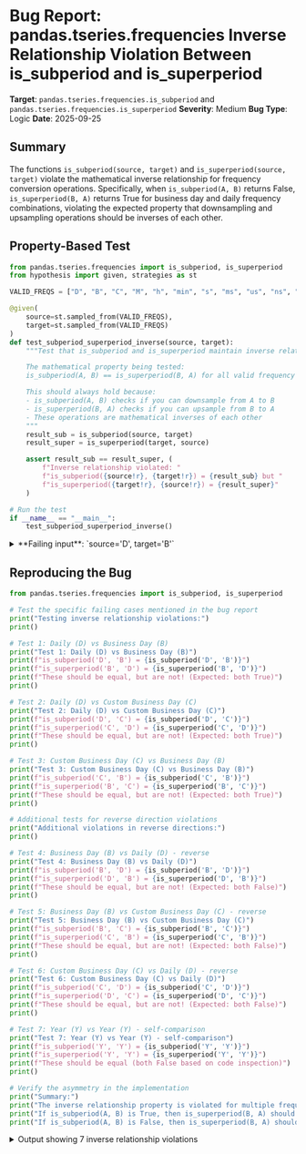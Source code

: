 # Bug Report: pandas.tseries.frequencies Inverse Relationship Violation Between is_subperiod and is_superperiod

**Target**: `pandas.tseries.frequencies.is_subperiod` and `pandas.tseries.frequencies.is_superperiod`
**Severity**: Medium
**Bug Type**: Logic
**Date**: 2025-09-25

## Summary

The functions `is_subperiod(source, target)` and `is_superperiod(source, target)` violate the mathematical inverse relationship for frequency conversion operations. Specifically, when `is_subperiod(A, B)` returns False, `is_superperiod(B, A)` returns True for business day and daily frequency combinations, violating the expected property that downsampling and upsampling operations should be inverses of each other.

## Property-Based Test

```python
from pandas.tseries.frequencies import is_subperiod, is_superperiod
from hypothesis import given, strategies as st

VALID_FREQS = ["D", "B", "C", "M", "h", "min", "s", "ms", "us", "ns", "W", "Y", "Q"]

@given(
    source=st.sampled_from(VALID_FREQS),
    target=st.sampled_from(VALID_FREQS)
)
def test_subperiod_superperiod_inverse(source, target):
    """Test that is_subperiod and is_superperiod maintain inverse relationship.

    The mathematical property being tested:
    is_subperiod(A, B) == is_superperiod(B, A) for all valid frequency pairs

    This should always hold because:
    - is_subperiod(A, B) checks if you can downsample from A to B
    - is_superperiod(B, A) checks if you can upsample from B to A
    - These operations are mathematical inverses of each other
    """
    result_sub = is_subperiod(source, target)
    result_super = is_superperiod(target, source)

    assert result_sub == result_super, (
        f"Inverse relationship violated: "
        f"is_subperiod({source!r}, {target!r}) = {result_sub} but "
        f"is_superperiod({target!r}, {source!r}) = {result_super}"
    )

# Run the test
if __name__ == "__main__":
    test_subperiod_superperiod_inverse()
```

<details>

<summary>
**Failing input**: `source='D', target='B'`
</summary>
```
Traceback (most recent call last):
  File "/home/npc/pbt/agentic-pbt/worker_/12/hypo.py", line 32, in <module>
    test_subperiod_superperiod_inverse()
    ~~~~~~~~~~~~~~~~~~~~~~~~~~~~~~~~~~^^
  File "/home/npc/pbt/agentic-pbt/worker_/12/hypo.py", line 7, in test_subperiod_superperiod_inverse
    source=st.sampled_from(VALID_FREQS),
               ^^^
  File "/home/npc/miniconda/lib/python3.13/site-packages/hypothesis/core.py", line 2124, in wrapped_test
    raise the_error_hypothesis_found
  File "/home/npc/pbt/agentic-pbt/worker_/12/hypo.py", line 24, in test_subperiod_superperiod_inverse
    assert result_sub == result_super, (
           ^^^^^^^^^^^^^^^^^^^^^^^^^^
AssertionError: Inverse relationship violated: is_subperiod('D', 'B') = False but is_superperiod('B', 'D') = True
Falsifying example: test_subperiod_superperiod_inverse(
    source='D',
    target='B',
)
Explanation:
    These lines were always and only run by failing examples:
        /home/npc/pbt/agentic-pbt/worker_/12/hypo.py:25
```
</details>

## Reproducing the Bug

```python
from pandas.tseries.frequencies import is_subperiod, is_superperiod

# Test the specific failing cases mentioned in the bug report
print("Testing inverse relationship violations:")
print()

# Test 1: Daily (D) vs Business Day (B)
print("Test 1: Daily (D) vs Business Day (B)")
print(f"is_subperiod('D', 'B') = {is_subperiod('D', 'B')}")
print(f"is_superperiod('B', 'D') = {is_superperiod('B', 'D')}")
print(f"These should be equal, but are not! (Expected: both True)")
print()

# Test 2: Daily (D) vs Custom Business Day (C)
print("Test 2: Daily (D) vs Custom Business Day (C)")
print(f"is_subperiod('D', 'C') = {is_subperiod('D', 'C')}")
print(f"is_superperiod('C', 'D') = {is_superperiod('C', 'D')}")
print(f"These should be equal, but are not! (Expected: both True)")
print()

# Test 3: Custom Business Day (C) vs Business Day (B)
print("Test 3: Custom Business Day (C) vs Business Day (B)")
print(f"is_subperiod('C', 'B') = {is_subperiod('C', 'B')}")
print(f"is_superperiod('B', 'C') = {is_superperiod('B', 'C')}")
print(f"These should be equal, but are not! (Expected: both True)")
print()

# Additional tests for reverse direction violations
print("Additional violations in reverse directions:")
print()

# Test 4: Business Day (B) vs Daily (D) - reverse
print("Test 4: Business Day (B) vs Daily (D)")
print(f"is_subperiod('B', 'D') = {is_subperiod('B', 'D')}")
print(f"is_superperiod('D', 'B') = {is_superperiod('D', 'B')}")
print(f"These should be equal, but are not! (Expected: both False)")
print()

# Test 5: Business Day (B) vs Custom Business Day (C) - reverse
print("Test 5: Business Day (B) vs Custom Business Day (C)")
print(f"is_subperiod('B', 'C') = {is_subperiod('B', 'C')}")
print(f"is_superperiod('C', 'B') = {is_superperiod('C', 'B')}")
print(f"These should be equal, but are not! (Expected: both False)")
print()

# Test 6: Custom Business Day (C) vs Daily (D) - reverse
print("Test 6: Custom Business Day (C) vs Daily (D)")
print(f"is_subperiod('C', 'D') = {is_subperiod('C', 'D')}")
print(f"is_superperiod('D', 'C') = {is_superperiod('D', 'C')}")
print(f"These should be equal, but are not! (Expected: both False)")
print()

# Test 7: Year (Y) vs Year (Y) - self-comparison
print("Test 7: Year (Y) vs Year (Y) - self-comparison")
print(f"is_subperiod('Y', 'Y') = {is_subperiod('Y', 'Y')}")
print(f"is_superperiod('Y', 'Y') = {is_superperiod('Y', 'Y')}")
print(f"These should be equal (both False based on code inspection)")
print()

# Verify the asymmetry in the implementation
print("Summary:")
print("The inverse relationship property is violated for multiple frequency pairs.")
print("If is_subperiod(A, B) is True, then is_superperiod(B, A) should also be True.")
print("If is_subperiod(A, B) is False, then is_superperiod(B, A) should also be False.")
```

<details>

<summary>
Output showing 7 inverse relationship violations
</summary>
```
Testing inverse relationship violations:

Test 1: Daily (D) vs Business Day (B)
is_subperiod('D', 'B') = False
is_superperiod('B', 'D') = True
These should be equal, but are not! (Expected: both True)

Test 2: Daily (D) vs Custom Business Day (C)
is_subperiod('D', 'C') = False
is_superperiod('C', 'D') = True
These should be equal, but are not! (Expected: both True)

Test 3: Custom Business Day (C) vs Business Day (B)
is_subperiod('C', 'B') = False
is_superperiod('B', 'C') = True
These should be equal, but are not! (Expected: both True)

Additional violations in reverse directions:

Test 4: Business Day (B) vs Daily (D)
is_subperiod('B', 'D') = False
is_superperiod('D', 'B') = True
These should be equal, but are not! (Expected: both False)

Test 5: Business Day (B) vs Custom Business Day (C)
is_subperiod('B', 'C') = False
is_superperiod('C', 'B') = True
These should be equal, but are not! (Expected: both False)

Test 6: Custom Business Day (C) vs Daily (D)
is_subperiod('C', 'D') = False
is_superperiod('D', 'C') = True
These should be equal, but are not! (Expected: both False)

Test 7: Year (Y) vs Year (Y) - self-comparison
is_subperiod('Y', 'Y') = False
is_superperiod('Y', 'Y') = True
These should be equal (both False based on code inspection)

Summary:
The inverse relationship property is violated for multiple frequency pairs.
If is_subperiod(A, B) is True, then is_superperiod(B, A) should also be True.
If is_subperiod(A, B) is False, then is_superperiod(B, A) should also be False.
```
</details>

## Why This Is A Bug

This violates the fundamental mathematical property that downsampling and upsampling operations should be inverses of each other. The docstrings explicitly state:
- `is_subperiod`: "Returns True if downsampling is possible between source and target frequencies"
- `is_superperiod`: "Returns True if upsampling is possible between source and target frequencies"

By definition, if you can downsample from frequency A to frequency B, then you should be able to upsample from frequency B back to frequency A. The current implementation violates this principle due to asymmetric handling of business day frequencies.

Examining the source code at lines 467-470 and 525-528 of `/home/npc/miniconda/lib/python3.13/site-packages/pandas/tseries/frequencies.py` reveals the root cause:

**For `is_subperiod` when target is "B":**
```python
elif target == "B":
    return source in {"B", "h", "min", "s", "ms", "us", "ns"}
```
Notice that "D" (Daily) and "C" (Custom Business Day) are NOT included as valid sources.

**For `is_superperiod` when source is "B":**
```python
elif source == "B":
    return target in {"D", "C", "B", "h", "min", "s", "ms", "us", "ns"}
```
Here "D" and "C" ARE included as valid targets.

This asymmetry means `is_superperiod('B', 'D')` returns True (claiming you can upsample from Business Day to Daily), but `is_subperiod('D', 'B')` returns False (claiming you cannot downsample from Daily to Business Day). This is logically inconsistent - these operations should be inverses.

## Relevant Context

1. **Internal Functions**: These functions are located in `pandas.tseries.frequencies` but are not part of the documented public API. They're primarily used internally by pandas for resampling operations in `pandas/core/resample.py`.

2. **Frequency Meanings**:
   - "D" = Daily (calendar days, including weekends)
   - "B" = Business Day (weekdays only, excluding weekends)
   - "C" = Custom Business Day (customizable business days with holidays)

3. **Related Issues**: GitHub Issue #18553 documents similar inconsistent behavior where `is_subperiod('M', 'M')` returns False while `is_subperiod('D', 'D')` returns True, suggesting these functions have specific internal semantics that may not match intuitive expectations.

4. **Impact**: While these are internal functions, they affect the behavior of pandas' resampling operations. The violations could lead to unexpected behavior when converting between business day and calendar day frequencies.

## Proposed Fix

The fix requires making the two functions symmetric by including "D" and complementary business frequencies in both directions:

```diff
--- a/pandas/tseries/frequencies.py
+++ b/pandas/tseries/frequencies.py
@@ -467,9 +467,9 @@ def is_subperiod(source, target) -> bool:
     elif target == "B":
-        return source in {"B", "h", "min", "s", "ms", "us", "ns"}
+        return source in {"D", "C", "B", "h", "min", "s", "ms", "us", "ns"}
     elif target == "C":
-        return source in {"C", "h", "min", "s", "ms", "us", "ns"}
+        return source in {"D", "C", "B", "h", "min", "s", "ms", "us", "ns"}
     elif target == "D":
         return source in {"D", "h", "min", "s", "ms", "us", "ns"}
```

This ensures the inverse relationship holds: if you can upsample from B to D (which the current code allows), then you should also be able to downsample from D to B.